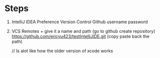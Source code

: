 # Steps


1. IntelliJ IDEA
      Preference
          Version Control
                Github
                    username password
                    
                    
2. VCS
    Remotes
        +
          give it a name and path (go to github create repository)
            https://github.com/ericyu423/testIntelliJIDE.git (copy paste back the path)
            
     // Is alot like how the older version of xcode works      
          
      
        


